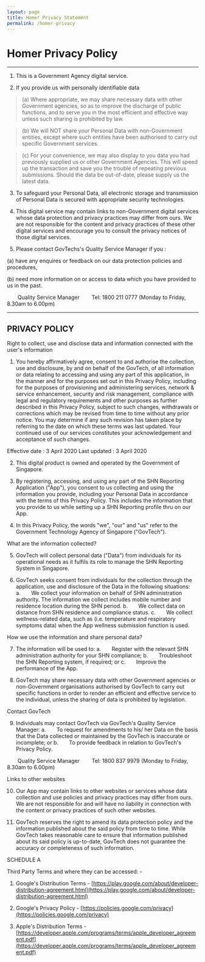 ```yaml
---
layout: page
title: Homer Privacy Statement
permalink: /homer-privacy
---
```


# Homer Privacy Policy

---

1. This is a Government Agency digital service.

2. If you provide us with personally identifiable data

> (a) Where appropriate, we may share necessary data with other Government agencies, so as to improve the discharge of public functions, and to serve you in the most efficient and effective way unless such sharing is prohibited by law.

> (b) We will NOT share your Personal Data with non-Government entities, except where such entities have been authorised to carry out specific Government services.

> (c) For your convenience, we may also display to you data you had previously supplied us or other Government Agencies. This will speed up the transaction and save you the trouble of repeating previous submissions. Should the data be out-of-date, please supply us the latest data.

3. To safeguard your Personal Data, all electronic storage and transmission of Personal Data is secured with appropriate security technologies.

4. This digital service may contain links to non-Government digital services whose data protection and privacy practices may differ from ours. We are not responsible for the content and privacy practices of these other digital services and encourage you to consult the privacy notices of those digital services.

5. Please contact GovTechs's Quality Service Manager if you :

(a) have any enquires or feedback on our data protection policies and procedures,

(b) need more information on or access to data which you have provided to us in the past.

  Quality Service Manager
  Tel: 1800 211 0777 (Monday to Friday, 8.30am to 6.00pm)
  
---

## PRIVACY POLICY

Right to collect, use and disclose data and information connected with the user's information

1. You hereby affirmatively agree, consent to and authorise the collection, use and disclosure, by and on behalf of the GovTech, of all information or data relating to accessing and using any part of this application, in the manner and for the purposes set out in this Privacy Policy, including for the purposes of provisioning and administering services, network & service enhancement, security and risk management, compliance with legal and regulatory requirements and other purposes as further described in this Privacy Policy, subject to such changes, withdrawals or corrections which may be revised from time to time without any prior notice. You may determine if any such revision has taken place by referring to the date on which these terms was last updated. Your continued use of our services constitutes your acknowledgement and acceptance of such changes.

Effective date : 3 April 2020
Last updated : 3 April 2020

2. This digital product is owned and operated by the Government of Singapore.

3. By registering, accessing, and using any part of the SHN Reporting Application ("App"), you consent to us collecting and using the information you provide, including your Personal Data in accordance with the terms of this Privacy Policy. This includes the information that you provide to us while setting up a SHN Reporting profile thru on our App.

4. In this Privacy Policy, the words "we", "our" and "us" refer to the Government Technology Agency of Singapore ("GovTech").

What are the information collected?

5. GovTech will collect personal data ("Data") from individuals for its operational needs as it fulfils its role to manage the SHN Reporting System in Singapore.

6. GovTech seeks consent from individuals for the collection through the application, use and disclosure of the Data in the following situations:
a.  We collect your information on behalf of SHN administration authority. The information we collect includes mobile number and residence location during the SHN period.
b.  We collect data on distance from SHN residence and compliance status.
c.  We collect wellness-related data, such as (i.e. temperature and respiratory symptoms data) when the App wellness submission function is used.

How we use the information and share personal data?

7. The information will be used to:
a.  Register with the relevant SHN administration authority for your SHN compliance;
b.  Troubleshoot the SHN Reporting system, if required; or
c.  Improve the performance of the App.

8. GovTech may share necessary data with other Government agencies or non-Government organisations authorised by GovTech to carry out specific functions in order to render an efficient and effective service to the individual, unless the sharing of data is prohibited by legislation.

Contact GovTech

9. Individuals may contact GovTech via GovTech's Quality Service Manager:
a.  To request for amendments to his/ her Data on the basis that the Data collected or maintained by the GovTech is inaccurate or incomplete; or
b.  To provide feedback in relation to GovTech's Privacy Policy.

  Quality Service Manager
  Tel: 1800 837 9979 (Monday to Friday, 8.30am to 6.00pm)

Links to other websites

10. Our App may contain links to other websites or services whose data collection and use policies and privacy practices may differ from ours. We are not responsible for and will have no liability in connection with the content or privacy practices of such other websites.

11. GovTech reserves the right to amend its data protection policy and the information published about the said policy from time to time. While GovTech takes reasonable care to ensure that information published about its said policy is up-to-date, GovTech does not guarantee the accuracy or completeness of such information.

SCHEDULE A

Third Party Terms and where they can be accessed: -

1. Google's Distribution Terms - [https://play.google.com/about/developer-distribution-agreement.html](https://play.google.com/about/developer-distribution-agreement.html)

2. Google's Privacy Policy - [https://policies.google.com/privacy](https://policies.google.com/privacy)

3. Apple's Distribution Terms - [https://developer.apple.com/programs/terms/apple_developer_agreement.pdf](https://developer.apple.com/programs/terms/apple_developer_agreement.pdf)
